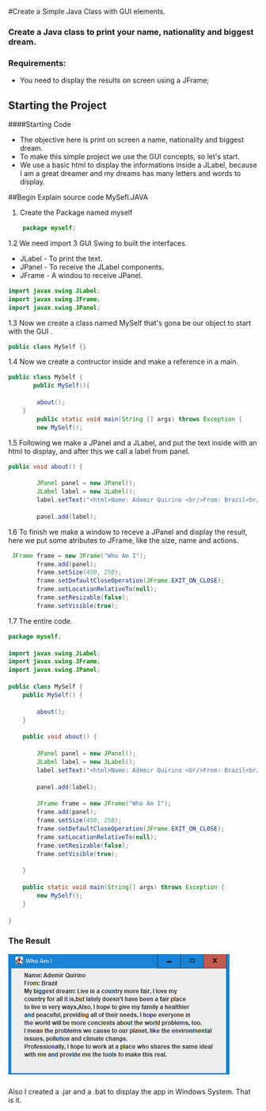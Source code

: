 #Create a Simple Java Class with GUI elements.
### Create a Java class to print your name, nationality and biggest dream.
### Requirements:
- You need to display the results on screen using a JFrame;


## Starting the Project
####Starting Code
 - The objective  here is print on screen a name, nationality and biggest dream.
 - To make this simple project we use  the GUI concepts,  so let's start.
 - We use a basic html to display the informations inside a JLabel, because I am a great dreamer and my dreams has many letters and words to display.
 
 
##Begin Explain source code MySefl.JAVA
1. Create the Package named myself

```java
	package myself;
```
1.2 We need import 3 GUI Swing to built the interfaces.

* JLabel - To print the text.
* JPanel - To receive the JLabel components.
* JFrame - A windou to receive JPanel.

```java
import javax.swing.JLabel;
import javax.swing.JFrame;
import javax.swing.JPanel;
```
1.3 Now we create a class named MySelf that's gona be our object to start with the GUI .
```java
public class MySelf {}
```
1.4 Now we create a contructor inside and make a reference in a main. 
```java
public class MySelf {
       public MySelf(){

        about();
    }
	    public static void main(String [] args) throws Exception {
        new MySelf();
```
1.5 Following we make a  JPanel and a JLabel, and put the text inside with an html to display, and after this we call a label from panel. 
```java
public void about() {

        JPanel panel = new JPanel();
        JLabel label = new JLabel();
        label.setText("<html>Name: Ademir Quirino <br/>From: Brazil<br/>My biggest dream:  Live in a  country more fair, I love my<br/>country for all it is,but lately doesn’t have been a fair place<br/>to live in very ways,Also, I hope to give my family a healthier<br/>and peaceful, providing all of their needs. I hope  everyone in<br/>the world will be more concients about the world problems, too.<br/>I mean the problems we cause to our planet, like the environmental<br/>issues, pollution and climate change.<br/>Professionally, I hope to work at a place who shares the same ideal<br/>with me and provide me the tools to make this real.</html>");

        panel.add(label);
```
1.6 To finish we make a window to receve a JPanel and display the result, here we put some atributes to JFrame, like the size, name and actions.
```java
 JFrame frame = new JFrame("Who Am I");
        frame.add(panel);
        frame.setSize(450, 250);
        frame.setDefaultCloseOperation(JFrame.EXIT_ON_CLOSE);
        frame.setLocationRelativeTo(null);
        frame.setResizable(false);
        frame.setVisible(true);

```
1.7 The entire code.
```java
package myself;

import javax.swing.JLabel;
import javax.swing.JFrame;
import javax.swing.JPanel;

public class MySelf {
    public MySelf() {

        about();
    }

    public void about() {

        JPanel panel = new JPanel();
        JLabel label = new JLabel();
        label.setText("<html>Name: Ademir Quirino <br/>From: Brazil<br/>My biggest dream:  Live in a  country more fair, I love my<br/>country for all it is,but lately doesn’t have been a fair place<br/>to live in very ways,Also, I hope to give my family a healthier<br/>and peaceful, providing all of their needs. I hope  everyone in<br/>the world will be more concients about the world problems, too.<br/>I mean the problems we cause to our planet, like the environmental<br/>issues, pollution and climate change.<br/>Professionally, I hope to work at a place who shares the same ideal<br/>with me and provide me the tools to make this real.</html>");

        panel.add(label);

        JFrame frame = new JFrame("Who Am I");
        frame.add(panel);
        frame.setSize(450, 250);
        frame.setDefaultCloseOperation(JFrame.EXIT_ON_CLOSE);
        frame.setLocationRelativeTo(null);
        frame.setResizable(false);
        frame.setVisible(true);

    }

    public static void main(String[] args) throws Exception {
        new MySelf();
    }

}
```
### The Result

![](https://github.com/ademirqj/javaclass/blob/master/jar/imgresult.png)

### 
Also I created a .jar and a .bat to display the app in Windows System.
That is it.

